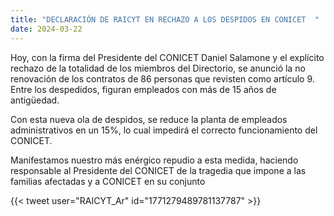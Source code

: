 ```yaml
---
title: "DECLARACIÓN DE RAICYT EN RECHAZO A LOS DESPIDOS EN CONICET  "
date: 2024-03-22
---
```


Hoy, con la firma del Presidente del CONICET Daniel Salamone y el explícito rechazo de la totalidad de los miembros del Directorio, se anunció la no renovación de los contratos de 86 personas que revisten como artículo 9. 
Entre los despedidos, figuran empleados con más de 15 años de antigüedad. 

Con esta nueva ola de despidos, se reduce la planta de empleados administrativos en un 15%, lo cual impedirá el correcto funcionamiento del CONICET. 

Manifestamos nuestro más enérgico repudio a esta medida, haciendo responsable al Presidente del CONICET de la tragedia que impone a las familias afectadas y a CONICET en su conjunto

{{< tweet user="RAICYT_Ar" id="1771279489781137787" >}}
